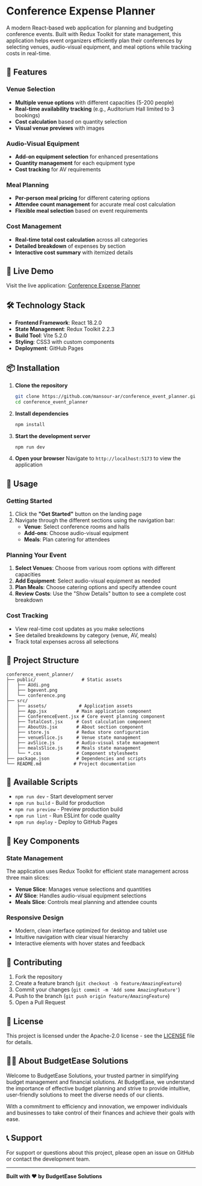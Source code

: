 # Conference Expense Planner

A modern React-based web application for planning and budgeting conference events. Built with Redux Toolkit for state management, this application helps event organizers efficiently plan their conferences by selecting venues, audio-visual equipment, and meal options while tracking costs in real-time.

## 🌟 Features

### Venue Selection

- **Multiple venue options** with different capacities (5-200 people)
- **Real-time availability tracking** (e.g., Auditorium Hall limited to 3 bookings)
- **Cost calculation** based on quantity selection
- **Visual venue previews** with images

### Audio-Visual Equipment

- **Add-on equipment selection** for enhanced presentations
- **Quantity management** for each equipment type
- **Cost tracking** for AV requirements

### Meal Planning

- **Per-person meal pricing** for different catering options
- **Attendee count management** for accurate meal cost calculation
- **Flexible meal selection** based on event requirements

### Cost Management

- **Real-time total cost calculation** across all categories
- **Detailed breakdown** of expenses by section
- **Interactive cost summary** with itemized details

## 🚀 Live Demo

Visit the live application: [Conference Expense Planner](https://mansour-ar.github.io/conference_event_planner/)

## 🛠️ Technology Stack

- **Frontend Framework**: React 18.2.0
- **State Management**: Redux Toolkit 2.2.3
- **Build Tool**: Vite 5.2.0
- **Styling**: CSS3 with custom components
- **Deployment**: GitHub Pages

## 📦 Installation

1. **Clone the repository**

   ```bash
   git clone https://github.com/mansour-ar/conference_event_planner.git
   cd conference_event_planner
   ```

2. **Install dependencies**

   ```bash
   npm install
   ```

3. **Start the development server**

   ```bash
   npm run dev
   ```

4. **Open your browser**
   Navigate to `http://localhost:5173` to view the application

## 🎯 Usage

### Getting Started

1. Click the **"Get Started"** button on the landing page
2. Navigate through the different sections using the navigation bar:
   - **Venue**: Select conference rooms and halls
   - **Add-ons**: Choose audio-visual equipment
   - **Meals**: Plan catering for attendees

### Planning Your Event

1. **Select Venues**: Choose from various room options with different capacities
2. **Add Equipment**: Select audio-visual equipment as needed
3. **Plan Meals**: Choose catering options and specify attendee count
4. **Review Costs**: Use the "Show Details" button to see a complete cost breakdown

### Cost Tracking

- View real-time cost updates as you make selections
- See detailed breakdowns by category (venue, AV, meals)
- Track total expenses across all selections

## 📁 Project Structure

```
conference_event_planner/
├── public/                 # Static assets
│   ├── AUdi.png
│   ├── bgevent.png
│   └── conference.png
├── src/
│   ├── assets/            # Application assets
│   ├── App.jsx           # Main application component
│   ├── ConferenceEvent.jsx # Core event planning component
│   ├── TotalCost.jsx     # Cost calculation component
│   ├── AboutUs.jsx       # About section component
│   ├── store.js          # Redux store configuration
│   ├── venueSlice.js     # Venue state management
│   ├── avSlice.js        # Audio-visual state management
│   ├── mealsSlice.js     # Meals state management
│   └── *.css             # Component stylesheets
├── package.json          # Dependencies and scripts
└── README.md            # Project documentation
```

## 🔧 Available Scripts

- `npm run dev` - Start development server
- `npm run build` - Build for production
- `npm run preview` - Preview production build
- `npm run lint` - Run ESLint for code quality
- `npm run deploy` - Deploy to GitHub Pages

## 🎨 Key Components

### State Management

The application uses Redux Toolkit for efficient state management across three main slices:

- **Venue Slice**: Manages venue selections and quantities
- **AV Slice**: Handles audio-visual equipment selections
- **Meals Slice**: Controls meal planning and attendee counts

### Responsive Design

- Modern, clean interface optimized for desktop and tablet use
- Intuitive navigation with clear visual hierarchy
- Interactive elements with hover states and feedback

## 🤝 Contributing

1. Fork the repository
2. Create a feature branch (`git checkout -b feature/AmazingFeature`)
3. Commit your changes (`git commit -m 'Add some AmazingFeature'`)
4. Push to the branch (`git push origin feature/AmazingFeature`)
5. Open a Pull Request

## 📝 License

This project is licensed under the Apache-2.0 license - see the [LICENSE](LICENSE) file for details.

## 👨‍💻 About BudgetEase Solutions

Welcome to BudgetEase Solutions, your trusted partner in simplifying budget management and financial solutions. At BudgetEase, we understand the importance of effective budget planning and strive to provide intuitive, user-friendly solutions to meet the diverse needs of our clients.

With a commitment to efficiency and innovation, we empower individuals and businesses to take control of their finances and achieve their goals with ease.

## 📞 Support

For support or questions about this project, please open an issue on GitHub or contact the development team.

---

**Built with ❤️ by BudgetEase Solutions**
